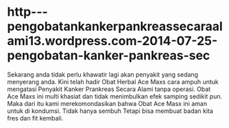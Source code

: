 http---pengobatankankerpankreassecaraalami13.wordpress.com-2014-07-25-pengobatan-kanker-pankreas-sec
====================================================================================================

Sekarang anda tidak perlu khawatir lagi akan penyakit yang sedang menyerang anda. Kini telah hadir Obat Herbal Ace Maxs cara ampuh untuk mengatasi Penyakit Kanker Prankreas Secara Alami tanpa operasi. Obat Ace Maxs ini multi khasiat dan tidak menimbulkan efek samping sedikit pun. Maka dari itu kami merekomondasikan bahwa Obat Ace Masx ini aman untuk di kondumsi. Tidak hanya sembuh Tetapi bisa membuat badan kita  fres dan fit kembali.
